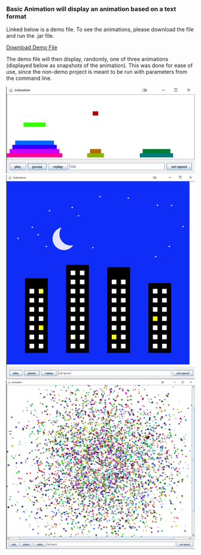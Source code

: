 ### Basic Animation will display an animation based on a text format

Linked below is a demo file. To see the animations, please download the file and run the .jar file.

<a href="https://github.com/GregoryNau/BasicAnimation/blob/gh-pages/BasicAnimation-Demo.zip" download="download">Download Demo File</a>

The demo file will then display, randomly, one of three animations (displayed below as snapshots of the animation).
This was done for ease of use, since the non-demo project is meant to be run with parameters from the command line.

![Image](https://github.com/GregoryNau/BasicAnimation/blob/gh-pages/HannoiPic.png)
![Image](https://github.com/GregoryNau/BasicAnimation/blob/gh-pages/BuildingsPic.png)
![Image](https://github.com/GregoryNau/BasicAnimation/blob/gh-pages/Big-BangPic.png)
